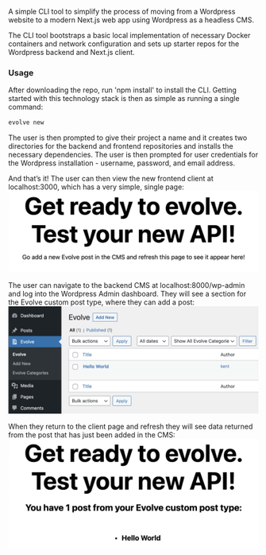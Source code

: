 A simple CLI tool to simplify the process of moving from a Wordpress website to a modern Next.js web app using Wordpress as a headless CMS.

The CLI tool bootstraps a basic local implementation of necessary Docker containers and network configuration and sets up starter repos for the Wordpress backend and Next.js client.

### Usage

After downloading the repo, run 'npm install' to install the CLI. Getting started with this technology stack is then as simple as running a single command:

```bash
evolve new
```

The user is then prompted to give their project a name and it creates two directories for the backend and frontend repositories and installs the necessary dependencies. The user is then prompted for user credentials for the Wordpress installation - username, password, and email address.

And that’s it! The user can then view the new frontend client at localhost:3000, which has a very simple, single page:
![fig 1](/images/001.png)

The user can navigate to the backend CMS at localhost:8000/wp-admin and log into the Wordpress Admin dashboard. They will see a section for the Evolve custom post type, where they can add a post:
![fig 1](/images/002.png)

When they return to the client page and refresh they will see data returned from the post that has just been added in the CMS:
![fig 1](/images/003.png)
